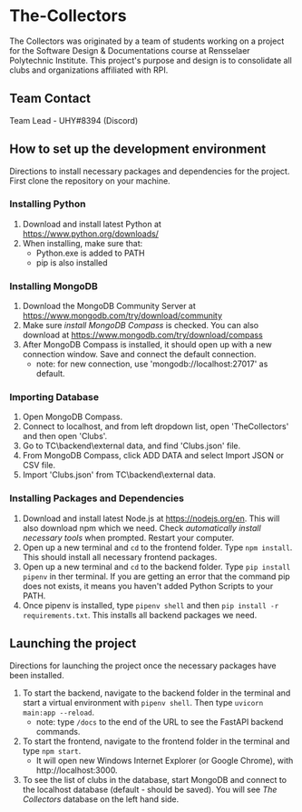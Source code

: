 # The-Collectors
The Collectors was originated by a team of students working on a project for the Software Design & Documentations course at Rensselaer Polytechnic Institute.
This project's purpose and design is to consolidate all clubs and organizations affiliated with RPI.

## Team Contact
Team Lead - UHY#8394 (Discord)

## How to set up the development environment
Directions to install necessary packages and dependencies for the project. First clone the repository on your machine.

### Installing Python
1. Download and install latest Python at https://www.python.org/downloads/
2. When installing, make sure that:
    - Python.exe is added to PATH
    - pip is also installed

### Installing MongoDB
1. Download the MongoDB Community Server at https://www.mongodb.com/try/download/community
2. Make sure *install MongoDB Compass* is checked. You can also download at https://www.mongodb.com/try/download/compass
3. After MongoDB Compass is installed, it should open up with a new connection window. Save and connect the default connection.
    - note: for new connection, use 'mongodb://localhost:27017' as default.

### Importing Database
1. Open MongoDB Compass.
2. Connect to localhost, and from left dropdown list, open 'TheCollectors' and then open 'Clubs'.
3. Go to TC\backend\external data, and find 'Clubs.json' file.
4. From MongoDB Compass, click ADD DATA and select Import JSON or CSV file.
5. Import 'Clubs.json' from TC\backend\external data.

### Installing Packages and Dependencies
1. Download and install latest Node.js at https://nodejs.org/en. This will also download npm which we need. Check *automatically install necessary tools* when prompted. Restart your computer.
2. Open up a new terminal and `cd` to the frontend folder. Type `npm install`. This should install all necessary frontend packages.
3. Open up a new terminal and `cd` to the backend folder. Type `pip install pipenv` in ther terminal. If you are getting an error that the command pip does not exists, it means you haven't added Python Scripts to your PATH.
4. Once pipenv is installed, type `pipenv shell` and then `pip install -r requirements.txt`. This installs all backend packages we need.

## Launching the project
Directions for launching the project once the necessary packages have been installed.
1. To start the backend, navigate to the backend folder in the terminal and start a virtual environment with `pipenv shell`. Then type `uvicorn main:app --reload`.
    - note: type `/docs` to the end of the URL to see the FastAPI backend commands.
2. To start the frontend, navigate to the frontend folder in the terminal and type `npm start`.
    - It will open new Windows Internet Explorer (or Google Chrome), with http://localhost:3000.
3. To see the list of clubs in the database, start MongoDB and connect to the localhost database (default - should be saved). You will see *The Collectors* database on the left hand side.

